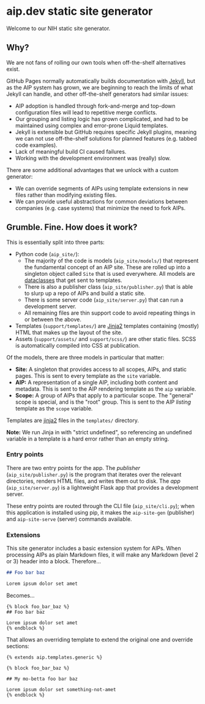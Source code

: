 # aip.dev static site generator

Welcome to our NIH static site generator.

## Why?

We are not fans of rolling our own tools when off-the-shelf alternatives exist.

GitHub Pages normally automatically builds documentation with [Jekyll][], but
as the AIP system has grown, we are beginning to reach the limits of what
Jekyll can handle, and other off-the-shelf generators had similar issues:

- AIP adoption is handled through fork-and-merge and top-down configuration
  files will lead to repetitive merge conflicts.
- Our grouping and listing logic has grown complicated, and had to be
  maintained using complex and error-prone Liquid templates.
- Jekyll is extensible but GitHub requires specific Jekyll plugins, meaning we
  can not use off-the-shelf solutions for planned features (e.g. tabbed code
  examples).
- Lack of meaningful build CI caused failures.
- Working with the development environment was (really) slow.

There are some additional advantages that we unlock with a custom generator:

- We can override segments of AIPs using template extensions in new files
  rather than modifying existing files.
- We can provide useful abstractions for common deviations between companies
  (e.g. case systems) that minimize the need to fork AIPs.

## Grumble. Fine. How does it work?

This is essentially split into three parts:

- Python code (`aip_site/`):
  - The majority of the code is models (`aip_site/models/`) that represent the
    fundamental concept of an AIP site. These are rolled up into a singleton
    object called `Site` that is used everywhere. All models are
    [dataclasses][] that get sent to templates.
  - There is also a publisher class (`aip_site/publisher.py`) that is able to
    slurp up a repo of AIPs and build a static site.
  - There is some server code (`aip_site/server.py`) that can run a development
    server.
  - All remaining files are thin support code to avoid repeating things in or
    between the above.
- Templates (`support/templates/`) are [Jinja2][] templates containing (mostly)
  HTML that makes up the layout of the site.
- Assets (`support/assets/` and `support/scss/`) are other static files. SCSS
  is automatically compiled into CSS at publication.

Of the models, there are three models in particular that matter:

- **Site:** A singleton that provides access to all scopes, AIPs, and static
  pages. This is sent to every template as the `site` variable.
- **AIP:** A representation of a single AIP, including both content and
  metadata. This is sent to the AIP rendering template as the `aip` variable.
- **Scope:** A group of AIPs that apply to a particular scope. The "general"
  scope is special, and is the "root" group. This is sent to the AIP _listing_
  template as the `scope` variable.

Templates are [jinja2][] files in the `templates/` directory.

**Note:** We run Jinja in with "strict undefined", so referencing an undefined
variable in a template is a hard error rather than an empty string.

### Entry points

There are two entry points for the app. The _publisher_
(`aip_site/publisher.py`) is the program that iterates over the relevant
directories, renders HTML files, and writes them out to disk. The _app_
(`aip_site/server.py`) is a lightweight Flask app that provides a development
server.

These entry points are routed through the CLI file (`aip_site/cli.py`); when
this application is installed using pip, it makes the `aip-site-gen`
(publisher) and `aip-site-serve` (server) commands available.

### Extensions

This site generator includes a basic extension system for AIPs. When processing
AIPs as plain Markdown files, it will make any Markdown (level 2 or 3) header
into a block. Therefore...

```md
## Foo bar baz

Lorem ipsum dolor set amet
```

Becomes...

```j2
{% block foo_bar_baz %}
## Foo bar baz

Lorem ipsum dolor set amet
{% endblock %}
```

That allows an overriding template to extend the original one and override
sections:

```j2
{% extends aip.templates.generic %}

{% block foo_bar_baz %}

## My mo-betta foo bar baz

Lorem ipsum dolor set something-not-amet
{% endblock %}
```

[dataclasses]: https://docs.python.org/3/library/dataclasses.html
[jekyll]: https://jekyllrb.com/
[jinja2]: https://jinja.palletsprojects.com/en/2.11.x/
